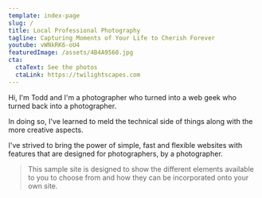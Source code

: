 ```yaml
---
template: index-page
slug: /
title: Local Professional Photography
tagline: Capturing Moments of Your Life to Cherish Forever
youtube: vWNkRK6-oU4
featuredImage: /assets/4B4A9560.jpg
cta:
  ctaText: See the photos
  ctaLink: https://twilightscapes.com
---
```


Hi, I'm Todd and I'm a photographer who turned into a web geek who turned back into a photographer.

In doing so, I've learned to meld the technical side of things along with the more creative aspects.

I've strived to bring the power of simple, fast and flexible websites with features that are designed for photographers, by a photographer.


<blockquote>This sample site is designed to show the different elements available to you to choose from and how they can be incorporated onto your own site. </blockquote>




